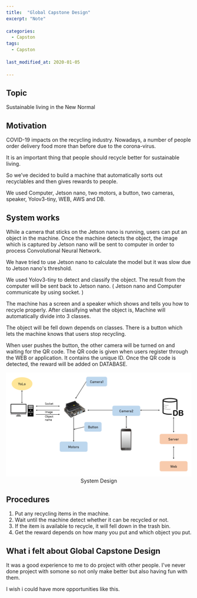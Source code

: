 ```yaml
---
title:  "Global Capstone Design"
excerpt: "Note"

categories:
  - Capston
tags:
  - Capston
  
last_modified_at: 2020-01-05

---
```


## Topic 

Sustainable living in the New Normal

## Motivation

COVID-19 impacts on the recycling industry. Nowadays, a number of people order delivery food more than before due to the corona-virus. <br>

It is an important thing that people should recycle better for sustainable living. <br>

So we’ve decided to build a machine that automatically sorts out recyclables and then gives rewards to people. <br>

We used Computer, Jetson nano, two motors, a button, two cameras, speaker, Yolov3-tiny, WEB, AWS and DB. <br>

## System works

While a camera that sticks on the Jetson nano is running, users can put an object in the machine. Once the machine detects the object, the image which is captured by Jetson nano will be sent to computer in order to process Convolutional Neural Network. <br>

We have tried to use Jetson nano to calculate the model but it was slow due to Jetson nano's threshold. <br>

We used Yolov3-tiny to detect and classify the object. The result from the computer will be sent back to Jetson nano. ( Jetson nano and Computer communicate by using socket. ) <br>

The machine has a screen and a speaker which shows and tells you how to recycle properly. After classifying what the object is, Machine will automatically divide into 3 classes. <br>

The object will be fell down depends on classes. There is a button which lets the machine knows that users stop recycling. <br>

When user pushes the button,  the other camera will be turned on and waiting for the QR code. The QR code is given when users register through the WEB or application. It contains the unique ID. Once the QR code is detected, the reward will be added on DATABASE.

<center> <img src="/assets/images/capstone/system_design.png"> </center>
<center>System Design</center>

## Procedures
1.    Put any recycling items in the machine. <br>
2.    Wait until the machine detect whether it can be recycled or not.  <br>
3.    If the item is available to recycle, it will fell down in the trash bin. <br>
4.    Get the reward depends on how many you put and which object you put. <br>

## What i felt about Global Capstone Design

It was a good experience to me to do project with other people. I've never done project with somone so not only make better but also having fun with them. <br>

I wish i could have more opportunities like this.